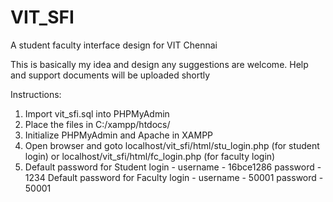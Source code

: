 # VIT_SFI
A student faculty interface design for VIT Chennai

This is basically my idea and design any suggestions are welcome.
Help and support documents will be uploaded shortly

Instructions:
1. Import vit_sfi.sql into PHPMyAdmin
2. Place the files in C:/xampp/htdocs/
3. Initialize PHPMyAdmin and Apache in XAMPP
4. Open browser and goto localhost/vit_sfi/html/stu_login.php (for student login) or localhost/vit_sfi/html/fc_login.php (for faculty login)
5. Default password for Student login -
    username - 16bce1286
    password - 1234
   Default password for Faculty login -
    username - 50001
    password - 50001
